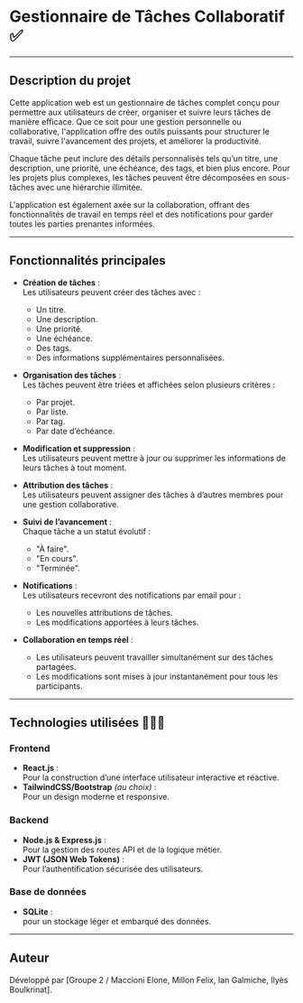 # Gestionnaire de Tâches Collaboratif ✅

---

## Description du projet

Cette application web est un gestionnaire de tâches complet conçu pour permettre aux utilisateurs de créer, organiser et suivre leurs tâches de manière efficace. Que ce soit pour une gestion personnelle ou collaborative, l'application offre des outils puissants pour structurer le travail, suivre l'avancement des projets, et améliorer la productivité.

Chaque tâche peut inclure des détails personnalisés tels qu’un titre, une description, une priorité, une échéance, des tags, et bien plus encore. Pour les projets plus complexes, les tâches peuvent être décomposées en sous-tâches avec une hiérarchie illimitée. 

L'application est également axée sur la collaboration, offrant des fonctionnalités de travail en temps réel et des notifications pour garder toutes les parties prenantes informées.

---

## Fonctionnalités principales
- **Création de tâches** :  
  Les utilisateurs peuvent créer des tâches avec :
  - Un titre.
  - Une description.
  - Une priorité.
  - Une échéance.
  - Des tags.
  - Des informations supplémentaires personnalisées.

- **Organisation des tâches** :  
  Les tâches peuvent être triées et affichées selon plusieurs critères :
  - Par projet.
  - Par liste.
  - Par tag.
  - Par date d’échéance.

- **Modification et suppression** :  
  Les utilisateurs peuvent mettre à jour ou supprimer les informations de leurs tâches à tout moment.

- **Attribution des tâches** :  
  Les utilisateurs peuvent assigner des tâches à d’autres membres pour une gestion collaborative.

- **Suivi de l’avancement** :  
  Chaque tâche a un statut évolutif :  
  - "À faire".
  - "En cours".
  - "Terminée".

- **Notifications** :  
  Les utilisateurs recevront des notifications par email pour :  
  - Les nouvelles attributions de tâches.
  - Les modifications apportées à leurs tâches.

- **Collaboration en temps réel** :  
  - Les utilisateurs peuvent travailler simultanément sur des tâches partagées.
  - Les modifications sont mises à jour instantanément pour tous les participants.

---

## Technologies utilisées 🧑🏽‍💻
### Frontend
- **React.js** :  
  Pour la construction d’une interface utilisateur interactive et réactive.
- **TailwindCSS/Bootstrap** *(au choix)* :  
  Pour un design moderne et responsive.

### Backend
- **Node.js & Express.js** :  
  Pour la gestion des routes API et de la logique métier.
- **JWT (JSON Web Tokens)** :  
  Pour l’authentification sécurisée des utilisateurs.
  

### Base de données
- **SQLite** :  
  pour un stockage léger et embarqué des données.

---

## Auteur
Développé par [Groupe 2 / Maccioni Elone, Millon Felix, Ian Galmiche, Ilyès Boulkrinat].  

  

